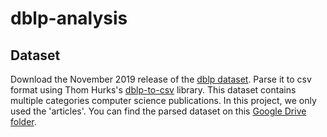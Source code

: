 # dblp-analysis

## Dataset
Download the November 2019 release of the [dblp dataset](https://dblp.uni-trier.de/). Parse it to csv format using 
Thom Hurks's [dblp-to-csv](https://github.com/ThomHurks/dblp-to-csv) library. This dataset contains multiple categories
computer science publications. In this project, we only used the 'articles'. You can find the parsed dataset on this
[Google Drive folder](https://drive.google.com/drive/folders/1sjm4nreGmYSX0XbSJloXHQHmzEI_oSrd?usp=sharing).
